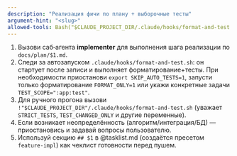 ```yaml
---
description: "Реализация фичи по плану + выборочные тесты"
argument-hint: "<slug>"
allowed-tools: Bash("$CLAUDE_PROJECT_DIR/.claude/hooks/format-and-test.sh:*"),Read,Edit,Write,Grep,Glob
---
```

1) Вызови саб‑агента **implementer** для выполнения шага реализации по `docs/plan/$1.md`.
2) Следи за автозапуском `.claude/hooks/format-and-test.sh`: он стартует после записи и выполняет форматирование+тесты. При необходимости приостанови `export SKIP_AUTO_TESTS=1`, запусти только форматирование `FORMAT_ONLY=1` или укажи конкретные задачи `TEST_SCOPE=":app:test"`.
3) Для ручного прогона вызови `!"$CLAUDE_PROJECT_DIR"/.claude/hooks/format-and-test.sh` (уважает `STRICT_TESTS`, `TEST_CHANGED_ONLY` и другие переменные).
4) Если возникает неопределённость (алгоритм/интеграция/БД) — приостановись и задавай вопросы пользователю.
5) Используй секцию `## $1` в @tasklist.md (создаётся пресетом `feature-impl`) как чеклист готовности перед пушем.
